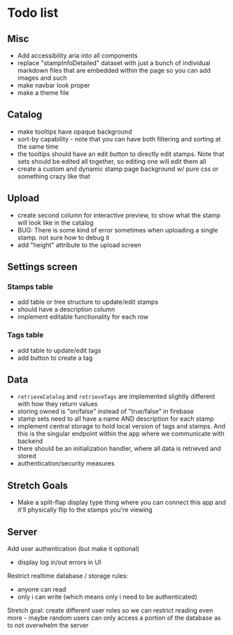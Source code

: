 # Todo list

## Misc

- Add accessibility aria into all components
- replace "stampInfoDetailed" dataset with just a bunch of individual markdown
  files that are embedded within the page so you can add images and such
- make navbar look proper
- make a theme file

## Catalog

- make tooltips have opaque background
- sort-by capability - note that you can have both filtering and sorting at the
  same time
- the tooltips should have an edit button to directly edit stamps. Note that
  sets should be edited all together, so editing one will edit them all
- create a custom and dynamic stamp page background w/ pure css or something
  crazy like that

## Upload

- create second column for interactive preview, to show what the stamp will look
  like in the catalog
- BUG: There is some kind of error sometimes when uploading a single stamp. not
  sure how to debug it
- add "height" attribute to the upload screen

## Settings screen

### Stamps table

- add table or tree structure to update/edit stamps
- should have a description column
- implement editable functionality for each row

### Tags table

- add table to update/edit tags
- add button to create a tag

## Data

- `retrieveCatalog` and `retrieveTags` are implemented slightly different with
  how they return values
- storing owned is "on/false" instead of "true/false" in firebase
- stamp sets need to all have a name AND description for each stamp
- implement central storage to hold local version of tags and stamps. And this
  is the singular endpoint within the app where we communicate with backend
- there should be an initialization handler, where all data is retrieved and
  stored
- authentication/security measures

## Stretch Goals

- Make a split-flap display type thing where you can connect this app and it'll
  physically flip to the stamps you're viewing

## Server

Add user authentication (but make it optional)

- display log in/out errors in UI

Restrict realtime database / storage rules:

- anyone can read
- only i can write (which means only i need to be authenticated)

Stretch goal: create different user roles so we can restrict reading even more -
maybe random users can only access a portion of the database as to not overwhelm
the server
